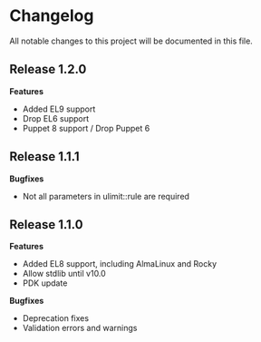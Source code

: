 # Changelog

All notable changes to this project will be documented in this file.

## Release 1.2.0

**Features**

- Added EL9 support
- Drop EL6 support
- Puppet 8 support / Drop Puppet 6

## Release 1.1.1

**Bugfixes**

- Not all parameters in ulimit::rule are required

## Release 1.1.0

**Features**

- Added EL8 support, including AlmaLinux and Rocky
- Allow stdlib until v10.0
- PDK update

**Bugfixes**

- Deprecation fixes
- Validation errors and warnings

